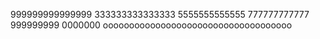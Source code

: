 999999999999999
333333333333333
5555555555555
777777777777
999999999
0000000
oooooooooooooooooooooooooooooooooooo